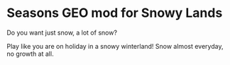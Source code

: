 Seasons GEO mod for Snowy Lands
===================================

Do you want just snow, a lot of snow?

Play like you are on holiday in a snowy winterland! Snow almost everyday, no growth at all.
